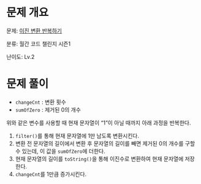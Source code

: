 # 문제 개요

문제: [이진 변환 반복하기](https://school.programmers.co.kr/learn/courses/30/lessons/70129)

분류: 월간 코드 챌린지 시즌1

난이도: Lv.2

# 문제 풀이

- `changeCnt` : 변환 횟수
- `sumOfZero` : 제거된 0의 개수

위와 같은 변수를 사용할 때 현재 문자열이 “1”이 아닐 때까지 아래 과정을 반복한다.

1. `filter()`를 통해 현재 문자열에 1만 남도록 변환시킨다.
2. 변환 전 문자열의 길이에서 변환 후 문자열의 길이를 빼면 제거된 0의 개수를 구할 수 있는데, 이 값을 `sumOfZero`에 더한다.
3. 현재 문자열의 길이를 `toString()`을 통해 이진수로 변환하여 현재 문자열에 저장한다.
4. `changeCnt`를 1만큼 증가시킨다.
